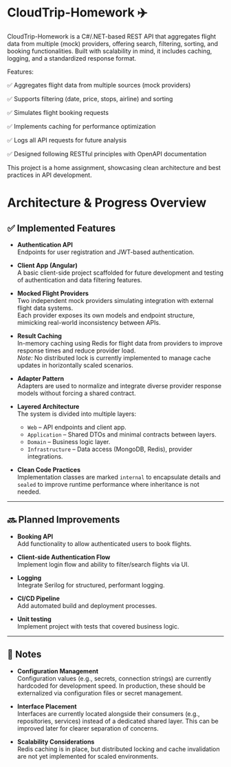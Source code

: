 # CloudTrip-Homework ✈️

CloudTrip-Homework is a C#/.NET-based REST API that aggregates flight data from multiple (mock) providers, offering search, filtering, sorting, and booking functionalities. Built with scalability in mind, it includes caching, logging, and a standardized response format.

Features:

✅ Aggregates flight data from multiple sources (mock providers)

✅ Supports filtering (date, price, stops, airline) and sorting

✅ Simulates flight booking requests

✅ Implements caching for performance optimization

✅ Logs all API requests for future analysis

✅ Designed following RESTful principles with OpenAPI documentation

This project is a home assignment, showcasing clean architecture and best practices in API development.

# Architecture & Progress Overview

## ✅ Implemented Features

- **Authentication API**  
  Endpoints for user registration and JWT-based authentication.

- **Client App (Angular)**  
  A basic client-side project scaffolded for future development and testing of authentication and data filtering features.

- **Mocked Flight Providers**  
  Two independent mock providers simulating integration with external flight data systems.  
  Each provider exposes its own models and endpoint structure, mimicking real-world inconsistency between APIs.

- **Result Caching**  
  In-memory caching using Redis for flight data from providers to improve response times and reduce provider load.  
  *Note:* No distributed lock is currently implemented to manage cache updates in horizontally scaled scenarios.

- **Adapter Pattern**  
  Adapters are used to normalize and integrate diverse provider response models without forcing a shared contract.

- **Layered Architecture**  
  The system is divided into multiple layers:
  - `Web` – API endpoints and client app.
  - `Application` – Shared DTOs and minimal contracts between layers.
  - `Domain` – Business logic layer.
  - `Infrastructure` – Data access (MongoDB, Redis), provider integrations.

- **Clean Code Practices**  
  Implementation classes are marked `internal` to encapsulate details and `sealed` to improve runtime performance where inheritance is not needed.

---

## 🔜 Planned Improvements

- **Booking API**  
  Add functionality to allow authenticated users to book flights.

- **Client-side Authentication Flow**  
  Implement login flow and ability to filter/search flights via UI.

- **Logging**  
  Integrate Serilog for structured, performant logging.

- **CI/CD Pipeline**  
  Add automated build and deployment processes.

- **Unit testing**  
  Implement project with tests that covered business logic.
---

## 🔎 Notes

- **Configuration Management**  
  Configuration values (e.g., secrets, connection strings) are currently hardcoded for development speed. In production, these should be externalized via configuration files or secret management.

- **Interface Placement**  
  Interfaces are currently located alongside their consumers (e.g., repositories, services) instead of a dedicated shared layer. This can be improved later for clearer separation of concerns.

- **Scalability Considerations**  
  Redis caching is in place, but distributed locking and cache invalidation are not yet implemented for scaled environments.
